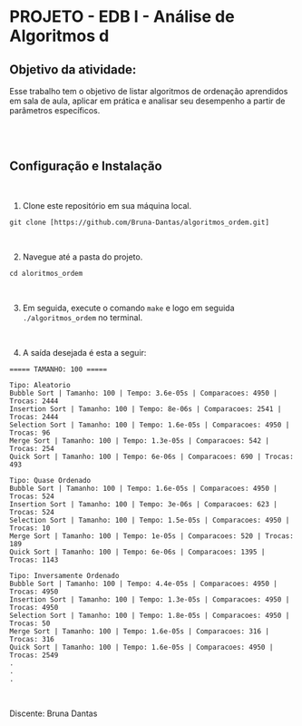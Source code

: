 # PROJETO - EDB I - Análise de Algoritmos d

## Objetivo da atividade:
Esse trabalho tem o objetivo de listar algoritmos de ordenação aprendidos em sala de aula, aplicar em prática e analisar seu desempenho a partir de parâmetros específicos. 

<br><br>

## Configuração e Instalação
<br>

1. Clone este repositório em sua máquina local.

```
git clone [https://github.com/Bruna-Dantas/algoritmos_ordem.git]
```
<br>

2. Navegue até a pasta do projeto.

```
cd aloritmos_ordem
```

<br>

3. Em seguida, execute o comando `make` e logo em seguida  `./algoritmos_ordem` no terminal. 

<br>

4. A saída desejada é esta a seguir:

```
===== TAMANHO: 100 =====

Tipo: Aleatorio
Bubble Sort | Tamanho: 100 | Tempo: 3.6e-05s | Comparacoes: 4950 | Trocas: 2444
Insertion Sort | Tamanho: 100 | Tempo: 8e-06s | Comparacoes: 2541 | Trocas: 2444
Selection Sort | Tamanho: 100 | Tempo: 1.6e-05s | Comparacoes: 4950 | Trocas: 96
Merge Sort | Tamanho: 100 | Tempo: 1.3e-05s | Comparacoes: 542 | Trocas: 254
Quick Sort | Tamanho: 100 | Tempo: 6e-06s | Comparacoes: 690 | Trocas: 493

Tipo: Quase Ordenado
Bubble Sort | Tamanho: 100 | Tempo: 1.6e-05s | Comparacoes: 4950 | Trocas: 524
Insertion Sort | Tamanho: 100 | Tempo: 3e-06s | Comparacoes: 623 | Trocas: 524
Selection Sort | Tamanho: 100 | Tempo: 1.5e-05s | Comparacoes: 4950 | Trocas: 10
Merge Sort | Tamanho: 100 | Tempo: 1e-05s | Comparacoes: 520 | Trocas: 189
Quick Sort | Tamanho: 100 | Tempo: 6e-06s | Comparacoes: 1395 | Trocas: 1143

Tipo: Inversamente Ordenado
Bubble Sort | Tamanho: 100 | Tempo: 4.4e-05s | Comparacoes: 4950 | Trocas: 4950
Insertion Sort | Tamanho: 100 | Tempo: 1.3e-05s | Comparacoes: 4950 | Trocas: 4950
Selection Sort | Tamanho: 100 | Tempo: 1.8e-05s | Comparacoes: 4950 | Trocas: 50
Merge Sort | Tamanho: 100 | Tempo: 1.6e-05s | Comparacoes: 316 | Trocas: 316
Quick Sort | Tamanho: 100 | Tempo: 1.6e-05s | Comparacoes: 4950 | Trocas: 2549
.
.
.


```

<br>
Discente: Bruna Dantas
